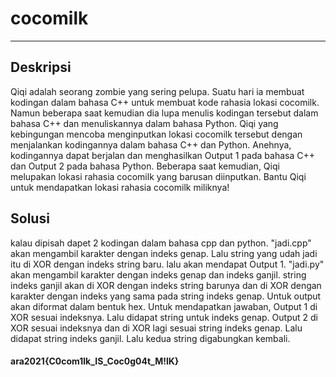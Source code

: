 # cocomilk
---
## Deskripsi
Qiqi adalah seorang zombie yang sering pelupa. Suatu hari ia membuat kodingan dalam bahasa C++ untuk membuat kode rahasia lokasi cocomilk. Namun beberapa saat kemudian dia lupa menulis kodingan tersebut dalam bahasa C++ dan menuliskannya dalam bahasa Python. Qiqi yang kebingungan mencoba menginputkan lokasi cocomilk tersebut dengan menjalankan kodingannya dalam bahasa C++ dan Python. Anehnya, kodingannya dapat berjalan dan menghasilkan Output 1 pada bahasa C++ dan Output 2 pada bahasa Python. Beberapa saat kemudian, Qiqi melupakan lokasi rahasia cocomilk yang barusan diinputkan. Bantu Qiqi untuk mendapatkan lokasi rahasia cocomilk miliknya!
## Solusi
kalau dipisah dapet 2 kodingan dalam bahasa cpp dan python. "jadi.cpp" akan mengambil
karakter dengan indeks genap. Lalu string yang udah jadi itu di XOR dengan indeks string baru.
lalu akan mendapat Output 1. "jadi.py" akan mengambil karakter dengan indeks genap dan
indeks ganjil. string indeks ganjil akan di XOR dengan indeks string barunya dan di XOR dengan
karakter dengan indeks yang sama pada string indeks genap. Untuk output akan diformat
dalam bentuk hex.
Untuk mendapatkan jawaban, Output 1 di XOR sesuai indeksnya. Lalu didapat string untuk
indeks genap. Output 2 di XOR sesuai indeksnya dan di XOR lagi sesuai string indeks genap.
Lalu didapat string indeks ganjil. Lalu kedua string digabungkan kembali.

#### ara2021{C0com1lk_IS_Coc0g04t_M!lK}